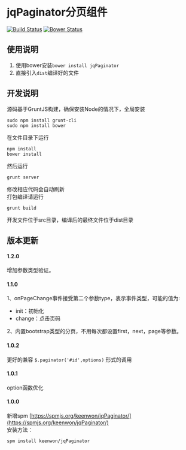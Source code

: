# jqPaginator分页组件

[![Build Status][travis-image]][travis-url]
[![Bower Status][bower-image]][bower-url]

## 使用说明

1. 使用bower安装`bower install jqPaginator`
2. 直接引入`dist`编译好的文件

## 开发说明

源码基于GruntJS构建，确保安装Node的情况下，全局安装

```shell
sudo npm install grunt-cli
sudo npm install bower
```

在文件目录下运行

```shell
npm install
bower install
```

然后运行

```shell
grunt server
```

修改相应代码会自动刷新  
打包编译请运行

```shell
grunt build
```

开发文件位于src目录，编译后的最终文件位于dist目录

## 版本更新

#### 1.2.0

增加参数类型验证。

#### 1.1.0

1、onPageChange事件接受第二个参数type，表示事件类型，可能的值为:
- init：初始化
- change：点击页码

2、内置bootstrap类型的分页，不用每次都设置first，next，page等参数。

#### 1.0.2

更好的兼容 `$.paginator('#id',options)` 形式的调用

#### 1.0.1

option函数优化

#### 1.0.0

新增spm [https://spmjs.org/keenwon/jqPaginator/](https://spmjs.org/keenwon/jqPaginator/)   
安装方法：

```shell
spm install keenwon/jqPaginator
```

[travis-image]: https://img.shields.io/travis/keenwon/jqPaginator.svg?style=flat-square
[travis-url]: https://travis-ci.org/keenwon/jqPaginator
[bower-image]: https://img.shields.io/bower/v/jqPaginator.svg?style=flat-square
[bower-url]: https://github.com/keenwon/jqPaginator
